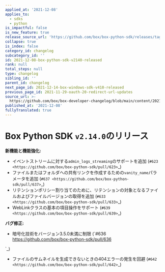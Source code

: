 ```yaml
---
applied_at: '2021-12-08'
applies_to:
  - sdks
  - python
is_impactful: false
is_new_feature: true
release_source_url: 'https://github.com/box/box-python-sdk/releases/tag/v2.14.0'
collapse: true
is_index: false
category_id: changelog
subcategory_id: ''
id: 2021-12-08-box-python-sdk-v2140-released
rank: null
total_steps: null
type: changelog
sibling_id: ''
parent_id: changelog
next_page_id: 2021-12-14-box-windows-sdk-v410-released
previous_page_id: 2021-11-29-oauth-20-redirect-url-updates
source_url: >-
  https://github.com/box/box-developer-changelog/blob/main/content/2021/12-08-box-python-sdk-v2140-released.md
published_at: '2021-12-08'
fullyTranslated: true
---
```

# Box Python SDK `v2.14.0`のリリース

**新機能と機能強化:**

* イベントストリームに対する`admin_logs_streaming`のサポートを追加 (`#623 <https://github.com/box/box-python-sdk/pull/623>`\_)
* ファイルまたはフォルダへの共有リンクを作成するための`vanity_name`パラメータを追加 (`#637 <https://github.com/box/box-python-sdk/pull/637>`\_)
* リテンションポリシー割り当てのために、リテンションの対象となるファイルおよびファイルバージョンの取得を追加 (`#633 <https://github.com/box/box-python-sdk/pull/633>`\_)
* WebLinkクラスの基本の項目操作をサポート (`#639 <https://github.com/box/box-python-sdk/pull/639>`\_)

**バグ修正:**

* 暗号化技術をバージョン3.5.0未満に制限 (\`#636 <https://github.com/box/box-python-sdk/pull/636>

\`\_)

* ファイルのサムネイルを生成できないときの404エラーの発生を回避 (`#642 <https://github.com/box/box-python-sdk/pull/642>`\_)
